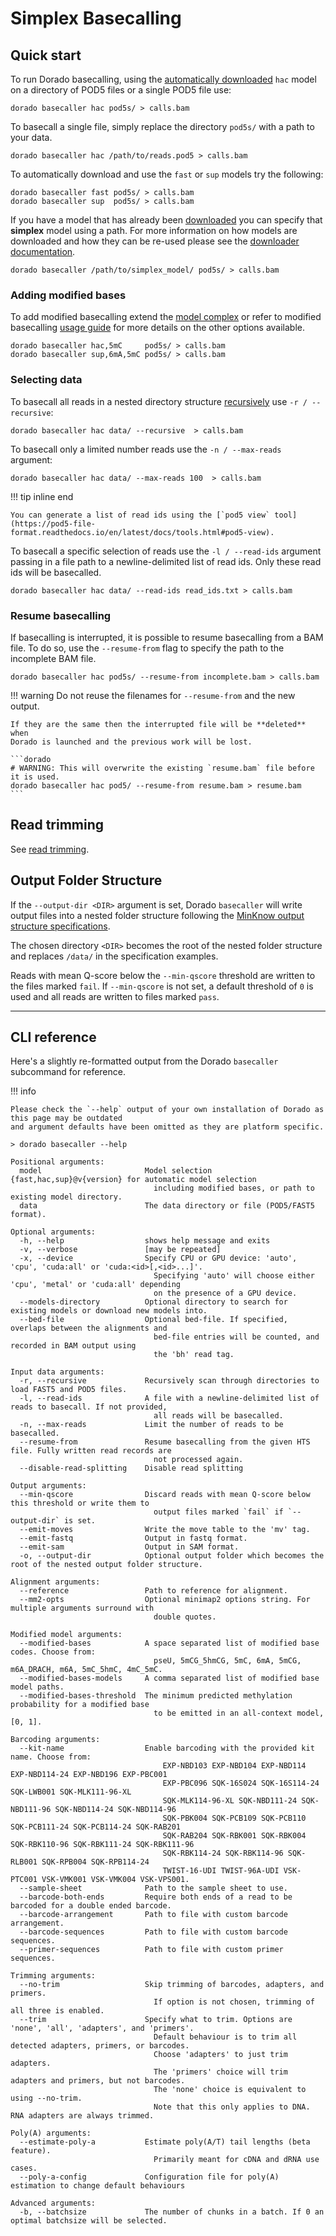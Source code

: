 # Simplex Basecalling

## Quick start

To run Dorado basecalling, using the [automatically downloaded]({{find("complex")}}) `hac` model
on a directory of POD5 files or a single POD5 file use:

```dorado
dorado basecaller hac pod5s/ > calls.bam
```

To basecall a single file, simply replace the directory `pod5s/` with a path to your data.

```dorado
dorado basecaller hac /path/to/reads.pod5 > calls.bam
```

To automatically download and use the `fast` or `sup` models try the following:

```dorado
dorado basecaller fast pod5s/ > calls.bam
dorado basecaller sup  pod5s/ > calls.bam
```

If you have a model that has already been [downloaded]({{find("downloader")}}) you can specify that
**simplex** model using a path. For more information on how models are downloaded and how they
can be re-used please see the [downloader documentation]({{find("downloader")}}#downloading-models).

```dorado
dorado basecaller /path/to/simplex_model/ pod5s/ > calls.bam
```

### Adding modified bases

To add modified basecalling extend the [model complex]({{find("complex")}}) or refer to
modified basecalling [usage guide]({{find("mods")}}#usage) for more details on the other options available.

```dorado
dorado basecaller hac,5mC     pod5s/ > calls.bam
dorado basecaller sup,6mA,5mC pod5s/ > calls.bam
```

### Selecting data

To basecall all reads in a nested directory structure [recursively]({{find("basecall_overview")}}#data-ingest)
use `-r / --recursive`:

```dorado
dorado basecaller hac data/ --recursive  > calls.bam
```

To basecall only a limited number reads use the `-n / --max-reads` argument:

```dorado
dorado basecaller hac data/ --max-reads 100  > calls.bam
```

!!! tip inline end

    You can generate a list of read ids using the [`pod5 view` tool](https://pod5-file-format.readthedocs.io/en/latest/docs/tools.html#pod5-view).

To basecall a specific selection of reads use the `-l / --read-ids` argument passing in a file path
to a newline-delimited list of read ids. Only these read ids will be basecalled.

```dorado
dorado basecaller hac data/ --read-ids read_ids.txt > calls.bam
```

### Resume basecalling

If basecalling is interrupted, it is possible to resume basecalling from a BAM file.
To do so, use the `--resume-from` flag to specify the path to the incomplete BAM file.

```dorado
dorado basecaller hac pod5s/ --resume-from incomplete.bam > calls.bam
```

!!! warning
    Do not reuse the filenames for `--resume-from` and the new output.

    If they are the same then the interrupted file will be **deleted** when
    Dorado is launched and the previous work will be lost.

    ```dorado
    # WARNING: This will overwrite the existing `resume.bam` file before it is used.
    dorado basecaller hac pod5/ --resume-from resume.bam > resume.bam
    ```

## Read trimming

See [read trimming]({{find("read_trimming")}}).

## Output Folder Structure

If the `--output-dir <DIR>` argument is set, Dorado `basecaller` will write output files
into a nested folder structure following the
[MinKnow output structure specifications](https://nanoporetech.github.io/ont-output-specifications/latest/minknow/output_structure/).

The chosen directory `<DIR>` becomes the root of the nested folder structure and replaces
`/data/` in the specification examples.

Reads with mean Q-score below the `--min-qscore` threshold are written to the files marked `fail`.
If `--min-qscore` is not set, a default threshold of `0` is used and all reads are written to files marked `pass`.

---

## CLI reference

Here's a slightly re-formatted output from the Dorado `basecaller` subcommand for reference.

!!! info

    Please check the `--help` output of your own installation of Dorado as this page may be outdated
    and argument defaults have been omitted as they are platform specific.

```text hl_lines="1"
> dorado basecaller --help

Positional arguments:
  model                       Model selection {fast,hac,sup}@v{version} for automatic model selection
                                including modified bases, or path to existing model directory.
  data                        The data directory or file (POD5/FAST5 format).

Optional arguments:
  -h, --help                  shows help message and exits
  -v, --verbose               [may be repeated]
  -x, --device                Specify CPU or GPU device: 'auto', 'cpu', 'cuda:all' or 'cuda:<id>[,<id>...]'.
                                Specifying 'auto' will choose either 'cpu', 'metal' or 'cuda:all' depending
                                on the presence of a GPU device.
  --models-directory          Optional directory to search for existing models or download new models into.
  --bed-file                  Optional bed-file. If specified, overlaps between the alignments and
                                bed-file entries will be counted, and recorded in BAM output using
                                the 'bh' read tag.

Input data arguments:
  -r, --recursive             Recursively scan through directories to load FAST5 and POD5 files.
  -l, --read-ids              A file with a newline-delimited list of reads to basecall. If not provided,
                                all reads will be basecalled.
  -n, --max-reads             Limit the number of reads to be basecalled.
  --resume-from               Resume basecalling from the given HTS file. Fully written read records are
                                not processed again.
  --disable-read-splitting    Disable read splitting

Output arguments:
  --min-qscore                Discard reads with mean Q-score below this threshold or write them to
                                output files marked `fail` if `--output-dir` is set.
  --emit-moves                Write the move table to the 'mv' tag.
  --emit-fastq                Output in fastq format.
  --emit-sam                  Output in SAM format.
  -o, --output-dir            Optional output folder which becomes the root of the nested output folder structure.

Alignment arguments:
  --reference                 Path to reference for alignment.
  --mm2-opts                  Optional minimap2 options string. For multiple arguments surround with
                                double quotes.

Modified model arguments:
  --modified-bases            A space separated list of modified base codes. Choose from:
                                pseU, 5mCG_5hmCG, 5mC, 6mA, 5mCG, m6A_DRACH, m6A, 5mC_5hmC, 4mC_5mC.
  --modified-bases-models     A comma separated list of modified base model paths.
  --modified-bases-threshold  The minimum predicted methylation probability for a modified base
                                to be emitted in an all-context model, [0, 1].

Barcoding arguments:
  --kit-name                  Enable barcoding with the provided kit name. Choose from:
                                  EXP-NBD103 EXP-NBD104 EXP-NBD114 EXP-NBD114-24 EXP-NBD196 EXP-PBC001
                                  EXP-PBC096 SQK-16S024 SQK-16S114-24 SQK-LWB001 SQK-MLK111-96-XL
                                  SQK-MLK114-96-XL SQK-NBD111-24 SQK-NBD111-96 SQK-NBD114-24 SQK-NBD114-96
                                  SQK-PBK004 SQK-PCB109 SQK-PCB110 SQK-PCB111-24 SQK-PCB114-24 SQK-RAB201
                                  SQK-RAB204 SQK-RBK001 SQK-RBK004 SQK-RBK110-96 SQK-RBK111-24 SQK-RBK111-96
                                  SQK-RBK114-24 SQK-RBK114-96 SQK-RLB001 SQK-RPB004 SQK-RPB114-24
                                  TWIST-16-UDI TWIST-96A-UDI VSK-PTC001 VSK-VMK001 VSK-VMK004 VSK-VPS001.
  --sample-sheet              Path to the sample sheet to use.
  --barcode-both-ends         Require both ends of a read to be barcoded for a double ended barcode.
  --barcode-arrangement       Path to file with custom barcode arrangement.
  --barcode-sequences         Path to file with custom barcode sequences.
  --primer-sequences          Path to file with custom primer sequences.

Trimming arguments:
  --no-trim                   Skip trimming of barcodes, adapters, and primers.
                                If option is not chosen, trimming of all three is enabled.
  --trim                      Specify what to trim. Options are 'none', 'all', 'adapters', and 'primers'.
                                Default behaviour is to trim all detected adapters, primers, or barcodes.
                                Choose 'adapters' to just trim adapters.
                                The 'primers' choice will trim adapters and primers, but not barcodes.
                                The 'none' choice is equivalent to using --no-trim.
                                Note that this only applies to DNA. RNA adapters are always trimmed.

Poly(A) arguments:
  --estimate-poly-a           Estimate poly(A/T) tail lengths (beta feature).
                                Primarily meant for cDNA and dRNA use cases.
  --poly-a-config             Configuration file for poly(A) estimation to change default behaviours

Advanced arguments:
  -b, --batchsize             The number of chunks in a batch. If 0 an optimal batchsize will be selected.
```
